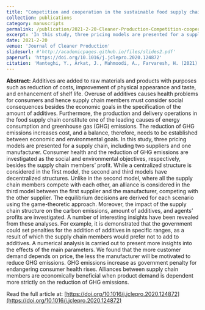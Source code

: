 ```yaml
---
title: "Competition and cooperation in the sustainable food supply chain with a focus on social issues"
collection: publications
category: manuscripts
permalink: /publication/2021-2-20-Cleaner-Production-Competition-cooperation
excerpt: 'In this study, three pricing models are presented for a supply chain, including two suppliers and one manufacturer. Consumer health and the reduction of GHG emissions are investigated as the social and environmental objectives, respectively, besides the supply chain members’ profit.'
date: 2021-2-20
venue: 'Journal of Cleaner Production'
slidesurl: #'http://academicpages.github.io/files/slides2.pdf'
paperurl: 'https://doi.org/10.1016/j.jclepro.2020.124872'
citation: 'Manteghi, Y., Arkat, J., Mahmoodi, A., Farvaresh, H. (2021). &quot;Competition and cooperation in the sustainable food supply chain with a focus on social issues.&quot; <i>Journal of Cleaner Production</i>. 285, 124872.'
---
```


**Abstract:** Additives are added to raw materials and products with purposes such as reduction of costs, improvement of physical appearance and taste, and enhancement of shelf life. Overuse of additives causes health problems for consumers and hence supply chain members must consider social consequences besides the economic goals in the specification of the amount of additives. Furthermore, the production and delivery operations in the food supply chain constitute one of the leading causes of energy consumption and greenhouse gas (GHG) emissions. The reduction of GHG emissions increases cost, and a balance, therefore, needs to be established between economic and environmental goals. In this study, three pricing models are presented for a supply chain, including two suppliers and one manufacturer. Consumer health and the reduction of GHG emissions are investigated as the social and environmental objectives, respectively, besides the supply chain members’ profit. While a centralized structure is considered in the first model, the second and third models have decentralized structures. Unlike in the second model, where all the supply chain members compete with each other, an alliance is considered in the third model between the first supplier and the manufacturer, competing with the other supplier. The equilibrium decisions are derived for each scenario using the game-theoretic approach. Moreover, the impact of the supply chain structure on the carbon emissions, amount of additives, and agents’ profits are investigated. A number of interesting insights have been revealed from these analyses. For example, it is demonstrated that the government could set penalties for the addition of additives in specific ranges, as a result of which the supply chain members would prefer not to add to additives. A numerical analysis is carried out to present more insights into the effects of the main parameters. We found that the more customer demand depends on price, the less the manufacturer will be motivated to reduce GHG emissions. GHG emissions increase as government penalty for endangering consumer health rises. Alliances between supply chain members are economically beneficial when product demand is dependent more strictly on the reduction of GHG emissions.

Read the full article at: [https://doi.org/10.1016/j.jclepro.2020.124872](https://doi.org/10.1016/j.jclepro.2020.124872)